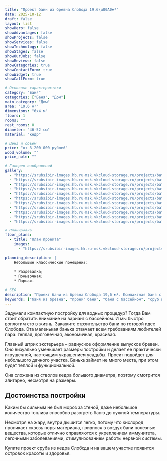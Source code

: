 ```yaml
---
title: "Проект бани из бревна Слобода 19,6\u00A0м²"
date: 2025-10-12
draft: false
layout: list
showHero: false
showAdvantages: false
showProjects: false
showServices: false
showTechnology: false
showStages: false
showOurJobs: false
showReviews: false
showCategories: true
showContactForm: true
showWidget: true
showCallForm: true

# Основные характеристики
category: "Баня"
categories: ["Баня", "Дом"]
main_category: "Дом"
area: "19,6 м²"
dimensions: "6х4 м"
floors: 1
rooms: ""
rest_rooms: 0
diameter: "46-52 см"
material: "кедр"

# Цена и объем
price: "от 3 200 000 рублей"
wood_volume: ""
price_note: ""

# Галерея изображений
gallery:
  - "https://srubsibir-images.hb.ru-msk.vkcloud-storage.ru/projects/baths/sloboda-19/sloboda-19-1.jpg"
  - "https://srubsibir-images.hb.ru-msk.vkcloud-storage.ru/projects/baths/sloboda-19/sloboda-19-2.jpg"
  - "https://srubsibir-images.hb.ru-msk.vkcloud-storage.ru/projects/baths/sloboda-19/sloboda-19-3.jpg"
  - "https://srubsibir-images.hb.ru-msk.vkcloud-storage.ru/projects/baths/sloboda-19/sloboda-19-4.jpg"
  - "https://srubsibir-images.hb.ru-msk.vkcloud-storage.ru/projects/baths/sloboda-19/sloboda-19-5.jpg"
  - "https://srubsibir-images.hb.ru-msk.vkcloud-storage.ru/projects/baths/sloboda-19/sloboda-19-6.jpg"
  - "https://srubsibir-images.hb.ru-msk.vkcloud-storage.ru/projects/baths/sloboda-19/sloboda-19-7.jpg"
  - "https://srubsibir-images.hb.ru-msk.vkcloud-storage.ru/projects/baths/sloboda-19/sloboda-19-8.jpg"
  - "https://srubsibir-images.hb.ru-msk.vkcloud-storage.ru/projects/baths/sloboda-19/sloboda-19-9.jpg"
  - "https://srubsibir-images.hb.ru-msk.vkcloud-storage.ru/projects/baths/sloboda-19/sloboda-19-10.jpg"
  - "https://srubsibir-images.hb.ru-msk.vkcloud-storage.ru/projects/baths/sloboda-19/sloboda-19-11.png"

# Планировка
floor_plans:
  - title: "План проекта"
    images:
      - "https://srubsibir-images.hb.ru-msk.vkcloud-storage.ru/projects/baths/sloboda-19/sloboda-19-11.png"

planning_description: |
    Небольшие классические помещения:
    
    * Раздевалка;
    * Помывочная;
    * Парная.

# SEO
description: "Проект бани из бревна Слобода 19,6 м². Компактная баня с бассейном из кедра большого диаметра 46-52 см для небольшого участка."
keywords: ["баня из бревна", "проект бани", "баня с бассейном", "сруб из кедра", "баня Слобода", "компактная баня"]
---
```


Задумали компактную постройку для водных процедур? Тогда Вам стоит обратить внимание на вариант с бассейном. И мы быстро воплотим его в жизнь. Закажите строительство бани по готовой идее Слобода. Эта маленькая банька отвечает всем требованиям любителей пара: теплая, долговечная, экономичная, красивая.

Главный штрих экстерьера – радиусное оформление выпусков бревен. Оно визуально уменьшает размеры постройки и делает ее практически игрушечной, настоящим украшением усадьбы. Проект подойдет для небольшого дачного участка. Банька займет не много места, при этом будет теплой и функциональной.

Она сложена из стволов кедра большого диаметра, поэтому смотрится элитарно, несмотря на размеры.

## Достоинства постройки

Каким бы сильным не был мороз за стеной, даже небольшое количество топлива способно разогреть баню до нужной температуры.

Несмотря на жару, внутри дышится легко, потому что кислород проникает сквозь поры материала, привнося в воздух бани полезные вещества, которые отлично справляются с укреплением иммунитета, легочными заболеваниями, стимулированием работы нервной системы.

Купите проект сруба из кедра Слобода и на вашем участке появится островок красоты и здоровья.